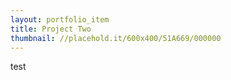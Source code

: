 ```yaml
---
layout: portfolio_item
title: Project Two
thumbnail: //placehold.it/600x400/51A669/000000
---
```

test